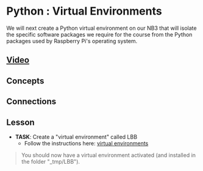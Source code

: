# Python : Virtual Environments
We will next create a Python virtual environment on our NB3 that will isolate the specific software packages we require for the course from the Python packages used by Raspberry Pi's operating system.

## [Video]()

## Concepts

## Connections

## Lesson

- **TASK**: Create a "virtual environment" called LBB
    - Follow the instructions here: [virtual environments](../../../boxes/python/virtual_environments/README.md)
> You should now have a virtual environment activated (and installed in the folder "_tmp/LBB").